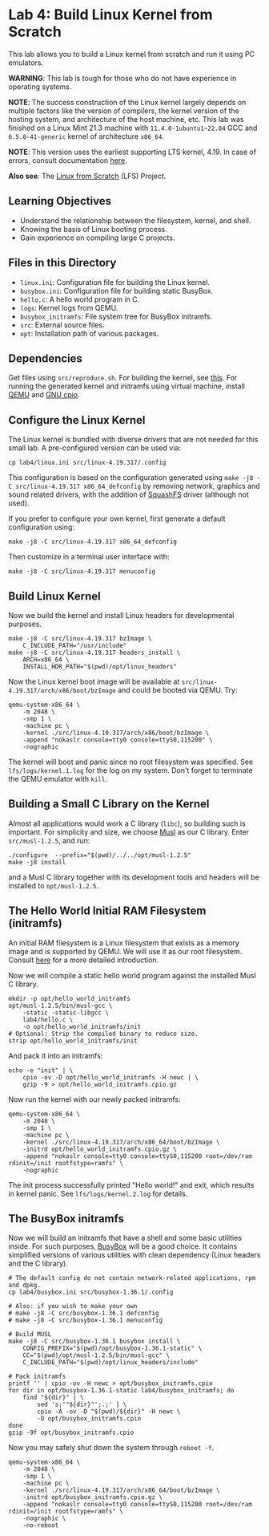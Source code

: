 # Lab 4: Build Linux Kernel from Scratch

This lab allows you to build a Linux kernel from scratch and run it using PC emulators.

**WARNING**: This lab is tough for those who do not have experience in operating systems.

**NOTE**: The success construction of the Linux kernel largely depends on multiple factors like the version of compilers, the kernel version of the hosting system, and architecture of the host machine, etc. This lab was finished on a Linux Mint 21.3 machine with `11.4.0-1ubuntu1~22.04` GCC and `6.5.0-41-generic` kernel of architecture `x86_64`.

**NOTE**: This version uses the earliest supporting LTS kernel, 4.19. In case of errors, consult documentation [here](https://www.kernel.org/doc/html/v4.19/).

**Also see**: The [Linux from Scratch](https://www.linuxfromscratch.org/) (LFS) Project.

## Learning Objectives

- Understand the relationship between the filesystem, kernel, and shell.
- Knowing the basis of Linux booting process.
- Gain experience on compiling large C projects.

## Files in this Directory

- `linux.ini`: Configuration file for building the Linux kernel.
- `busybox.ini`: Configuration file for building static BusyBox.
- `hello.c`: A hello world program in C.
- `logs`: Kernel logs from QEMU.
- `busybox_initramfs`: File system tree for BusyBox initramfs.
- `src`: External source files.
- `opt`: Installation path of various packages.

## Dependencies

Get files using `src/reproduce.sh`. For building the kernel, see [this](https://www.kernel.org/doc/html/v4.19/process/changes.html#minimal-requirements-to-compile-the-kernel). For running the generated kernel and initramfs using virtual machine, install [QEMU](https://www.qemu.org) and [GNU cpio](https://www.gnu.org/software/cpio/).

## Configure the Linux Kernel

The Linux kernel is bundled with diverse drivers that are not needed for this small lab. A pre-configured version can be used via:

```shell
cp lab4/linux.ini src/linux-4.19.317/.config
```

This configuration is based on the configuration generated using `make -j8 -C src/linux-4.19.317 x86_64_defconfig` by removing network, graphics and sound related drivers, with the addition of [SquashFS](http://www.squashfs.org/) driver (although not used).

If you prefer to configure your own kernel, first generate a default configuration using:

```shell
make -j8 -C src/linux-4.19.317 x86_64_defconfig
```

Then customize in a terminal user interface with:

```shell
make -j8 -C src/linux-4.19.317 menuconfig
```

## Build Linux Kernel

Now we build the kernel and install Linux headers for developmental purposes.

```shell
make -j8 -C src/linux-4.19.317 bzImage \
    C_INCLUDE_PATH="/usr/include"
make -j8 -C src/linux-4.19.317 headers_install \
    ARCH=x86_64 \
    INSTALL_HDR_PATH="$(pwd)/opt/linux_headers"
```

Now the Linux kernel boot image will be available at `src/linux-4.19.317/arch/x86/boot/bzImage` and could be booted via QEMU. Try:

```shell
qemu-system-x86_64 \
    -m 2048 \
    -smp 1 \
    -machine pc \
    -kernel ./src/linux-4.19.317/arch/x86/boot/bzImage \
    -append "nokaslr console=tty0 console=ttyS0,115200" \
    -nographic
```

The kernel will boot and panic since no root filesystem was specified. See `lfs/logs/kernel.1.log` for the log on my system. Don't forget to terminate the QEMU emulator with `kill`.

## Building a Small C Library on the Kernel

Almost all applications would work a C library (`libc`), so building such is important. For simplicity and size, we choose [Musl](https://musl.libc.org/) as our C library. Enter `src/musl-1.2.5`, and run:

```shell
./configure  --prefix="$(pwd)/../../opt/musl-1.2.5"
make -j8 install
```

and a Musl C library together with its development tools and headers will be installed to `opt/musl-1.2.5`.

## The Hello World Initial RAM Filesystem (initramfs)

An initial RAM filesystem is a Linux filesystem that exists as a memory image and is supported by QEMU. We will use it as our root filesystem. Consult [here](https://www.kernel.org/doc/html/v4.19/admin-guide/initrd.html) for a more detailed introduction.

Now we will compile a static hello world program against the installed Musl C library.

```shell
mkdir -p opt/hello_world_initramfs
opt/musl-1.2.5/bin/musl-gcc \
    -static -static-libgcc \
    lab4/hello.c \
    -o opt/hello_world_initramfs/init
# Optional: Strip the compiled binary to reduce size.
strip opt/hello_world_initramfs/init
```

And pack it into an initramfs:

```shell
echo -e "init" | \
    cpio -ov -D opt/hello_world_initramfs -H newc | \
    gzip -9 > opt/hello_world_initramfs.cpio.gz
```

Now run the kernel with our newly packed initramfs:

```shell
qemu-system-x86_64 \
    -m 2048 \
    -smp 1 \
    -machine pc \
    -kernel ./src/linux-4.19.317/arch/x86_64/boot/bzImage \
    -initrd opt/hello_world_initramfs.cpio.gz \
    -append "nokaslr console=tty0 console=ttyS0,115200 root=/dev/ram rdinit=/init rootfstype=ramfs" \
    -nographic
```

The init process successfully printed "Hello world!" and exit, which results in kernel panic. See `lfs/logs/kernel.2.log` for details.

## The BusyBox initramfs

Now we will build an initramfs that have a shell and some basic utilities inside. For such purposes, [BusyBox](https://www.busybox.net) will be a good choice. It contains simplified versions of various utilities with clean dependency (Linux headers and the C library).

```shell
# The default config do not contain network-related applications, rpm and dpkg.
cp lab4/busybox.ini src/busybox-1.36.1/.config

# Also: if you wish to make your own
# make -j8 -C src/busybox-1.36.1 defconfig
# make -j8 -C src/busybox-1.36.1 menuconfig

# Build MUSL
make -j8 -C src/busybox-1.36.1 busybox install \
    CONFIG_PREFIX="$(pwd)/opt/busybox-1.36.1-static" \
    CC="$(pwd)/opt/musl-1.2.5/bin/musl-gcc" \
    C_INCLUDE_PATH="$(pwd)/opt/linux_headers/include"

# Pack initramfs
printf '' | cpio -ov -H newc > opt/busybox_initramfs.cpio
for dir in opt/busybox-1.36.1-static lab4/busybox_initramfs; do
    find "${dir}" | \
        sed 's;'"${dir}"';.;' | \
        cpio -A -ov -D "$(pwd)/${dir}" -H newc \
        -O opt/busybox_initramfs.cpio
done
gzip -9f opt/busybox_initramfs.cpio
```

Now you may safely shut down the system through `reboot -f`.

```shell
qemu-system-x86_64 \
    -m 2048 \
    -smp 1 \
    -machine pc \
    -kernel ./src/linux-4.19.317/arch/x86_64/boot/bzImage \
    -initrd opt/busybox_initramfs.cpio.gz \
    -append "nokaslr console=tty0 console=ttyS0,115200 root=/dev/ram rdinit=/init rootfstype=ramfs" \
    -nographic \
    -no-reboot
```

